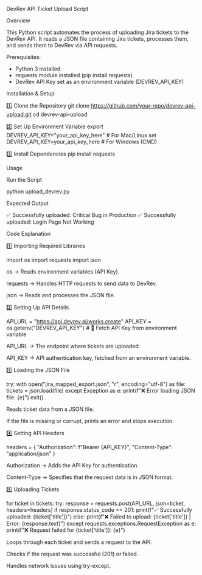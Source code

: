 DevRev API Ticket Upload Script

Overview

This Python script automates the process of uploading Jira tickets to the DevRev API. It reads a JSON file containing Jira tickets, processes them, and sends them to DevRev via API requests.

Prerequisites:
- Python 3 installed
- requests module installed (pip install requests)
- DevRev API Key set as an environment variable (DEVREV_API_KEY)



Installation & Setup

1️⃣ Clone the Repository
git clone https://github.com/your-repo/devrev-api-upload.git
cd devrev-api-upload


2️⃣ Set Up Environment Variable
export DEVREV_API_KEY="your_api_key_here"  # For Mac/Linux
set DEVREV_API_KEY=your_api_key_here  # For Windows (CMD)

3️⃣ Install Dependencies
pip install requests


Usage

Run the Script

python upload_devrev.py

Expected Output

✅ Successfully uploaded: Critical Bug in Production
✅ Successfully uploaded: Login Page Not Working


Code Explanation

1️⃣ Importing Required Libraries

import os
import requests
import json

os → Reads environment variables (API Key).

requests → Handles HTTP requests to send data to DevRev.

json → Reads and processes the JSON file.

2️⃣ Setting Up API Details

API_URL = "https://api.devrev.ai/works.create"
API_KEY = os.getenv("DEVREV_API_KEY")  # 🔹 Fetch API Key from environment variable

API_URL → The endpoint where tickets are uploaded.

API_KEY → API authentication key, fetched from an environment variable.

3️⃣ Loading the JSON File

try:
    with open("jira_mapped_export.json", "r", encoding="utf-8") as file:
        tickets = json.load(file)
except Exception as e:
    print(f"❌ Error loading JSON file: {e}")
    exit()

Reads ticket data from a JSON file.

If the file is missing or corrupt, prints an error and stops execution.

4️⃣ Setting API Headers

headers = {
    "Authorization": f"Bearer {API_KEY}",
    "Content-Type": "application/json"
}

Authorization → Adds the API Key for authentication.

Content-Type → Specifies that the request data is in JSON format.

5️⃣ Uploading Tickets

for ticket in tickets:
    try:
        response = requests.post(API_URL, json=ticket, headers=headers)
        if response.status_code == 201:
            print(f"✅ Successfully uploaded: {ticket['title']}")
        else:
            print(f"❌ Failed to upload: {ticket['title']} | Error: {response.text}")
    except requests.exceptions.RequestException as e:
        print(f"❌ Request failed for {ticket['title']}: {e}")

Loops through each ticket and sends a request to the API.

Checks if the request was successful (201) or failed.

Handles network issues using try-except.
